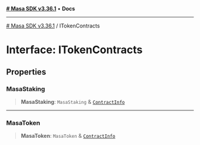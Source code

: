 [**# Masa SDK v3.36.1**](../README.md) • **Docs**

***

[# Masa SDK v3.36.1](../globals.md) / ITokenContracts

# Interface: ITokenContracts

## Properties

### MasaStaking

> **MasaStaking**: `MasaStaking` & [`ContractInfo`](ContractInfo.md)

***

### MasaToken

> **MasaToken**: `MasaToken` & [`ContractInfo`](ContractInfo.md)
